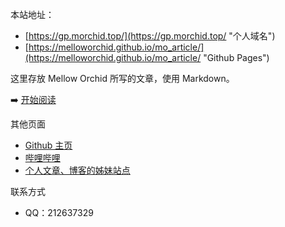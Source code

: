 本站地址：
- [https://gp.morchid.top/](https://gp.morchid.top/ "个人域名")
- [https://melloworchid.github.io/mo_article/](https://melloworchid.github.io/mo_article/ "Github Pages")

这里存放 Mellow Orchid 所写的文章，使用 Markdown。

➡️ [开始阅读](page/)

其他页面
- [Github 主页](https://github.com/MellowOrchid)
- [哔哩哔哩](https://space.bilibili.com/352453314)
- [个人文章、博客的姊妹站点](https://morchid.me/)

联系方式
- QQ：212637329
